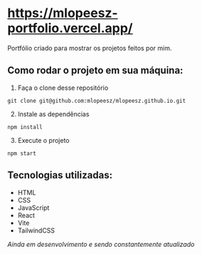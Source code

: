# https://mlopeesz-portfolio.vercel.app/

 Portfólio criado para mostrar os projetos feitos por mim.
 
## Como rodar o projeto em sua máquina:
1. Faça o clone desse repositório
```
git clone git@github.com:mlopeesz/mlopeesz.github.io.git
```
2. Instale as dependências
```
npm install
```
3. Execute o projeto
```
npm start
```
## Tecnologias utilizadas:
- HTML
- CSS
- JavaScript
- React
- Vite
- TailwindCSS

*Ainda em desenvolvimento e sendo constantemente atualizado*
